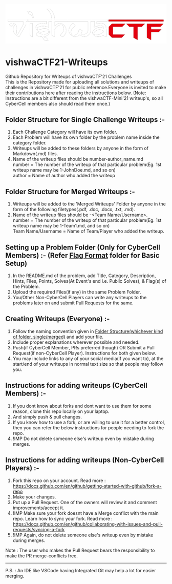 <img src="https://github.com/CybercellVIIT/vishwaCTFWebsite21/blob/master/vishwa1.png">

# vishwaCTF21-Writeups
Github Repository for Writeups of vishwaCTF'21 Challenges<br>
This is the Repository made for uploading all solutions and writeups of challenges in vishwaCTF'21 for public reference.Everyone is invited to make their contributions here after reading the instructions below. (Note: Instructions are a bit different from the vishwaCTF-Mini'21 writeup's, so all CyberCell members also should read them once.)

## Folder Structure for Single Challenge Writeups :-
1. Each Challenge Category will have its own folder.
2. Each Problem will have its own folder by the problem name inside the category folder.
3. Writeups will be added to these folders by anyone in the form of Markdown(.md) files.
4. Name of the writeup files should be number-author_name.md
<br>number = The number of the writeup of that particular problem(Eg. 1st writeup name may be 1-JohnDoe.md, and so on)
<br>author = Name of author who added the writeup

## Folder Structure for Merged Writeups :-
1. Writeups will be added to the 'Merged Writeups' Folder by anyone in the form of the following filetypes(.pdf, .doc, .docx, .txt, .md).
2. Name of the writeup files should be <number>-<Team Name/Username>.<file-extension>
<br>number = The number of the writeup of that particular problem(Eg. 1st writeup name may be 1-Team1.md, and so on)
<br>Team Name/Username = Name of Team/Player who added the writeup.

## Setting up a Problem Folder (Only for CyberCell Members) :- (Refer <a href="https://github.com/CybercellVIIT/vishwaCTF21-Writeups/tree/main/Flag%20Format">Flag Format</a> folder for Basic Setup)
1. In the README.md of the problem, add Title, Category, Description, Hints, Files, Points, Solves(At Event's end i.e. Public Solves), & Flag(s) of the Problem.
2. Upload the required Files(if any) in the same Problem Folder.
3. You/Other Non-CyberCell Players can write any writeups to the problems later on and submit Pull Requests for the same.

## Creating Writeups (Everyone) :-
1. Follow the naming convention given in <a href="https://github.com/CybercellVIIT/vishwaCTF21-Writeups/blob/main/README.md#folder-structure--">Folder Structure(whichever kind of folder, single/merged)</a> and add your file.
2. Include proper explanations wherever possible and needed.
3. Push(if CyberCell Member, PRs preferred though) OR Submit a Pull Request(if non-CyberCell Player). Instructions for both given below.
4. You may include links to any of your social media(if you want to), at the start/end of your writeups in normal text size so that people may follow you.

## Instructions for adding writeups (CyberCell Members) :-
1. If you dont know about forks and dont want to use them for some reason, clone this repo locally on your laptop.
2. And simply push & pull changes.
3. If you know how to use a fork, or are willing to use it for a better control, then you can refer the below instructions for people needing to fork the repo.
4. !IMP Do not delete someone else's writeup even by mistake during merges.

## Instructions for adding writeups (Non-CyberCell Players) :-
1. Fork this repo on your account. Read more : https://docs.github.com/en/github/getting-started-with-github/fork-a-repo
2. Make your changes.
3. Put up a Pull Request. One of the owners will review it and comment improvements/accept it.
4. !IMP Make sure your fork doesnt have a Merge conflict with the main repo. Learn how to sync your fork. Read more : https://docs.github.com/en/github/collaborating-with-issues-and-pull-requests/syncing-a-fork
5. !IMP Again, do not delete someone else's writeup even by mistake during merges.

Note : The user who makes the Pull Request bears the responsibility to make the PR merge-conflicts free.

<hr>
P.S. : An IDE like VSCode having Integrated Git may help a lot for easier merging.
